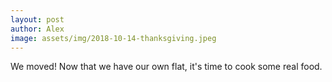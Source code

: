 ```yaml
---
layout: post
author: Alex
image: assets/img/2018-10-14-thanksgiving.jpeg
---
```


We moved! Now that we have our own flat, it's time to cook some real food.
